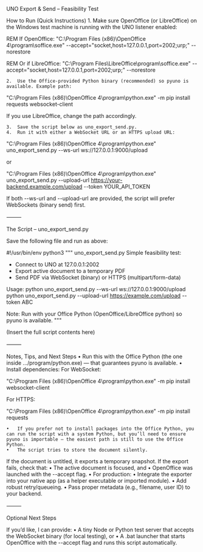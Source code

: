 UNO Export & Send – Feasibility Test

How to Run (Quick Instructions)
	1.	Make sure OpenOffice (or LibreOffice) on the Windows test machine is running with the UNO listener enabled:

REM If OpenOffice:
"C:\Program Files (x86)\OpenOffice 4\program\soffice.exe" --accept="socket,host=127.0.0.1,port=2002;urp;" --norestore

REM Or if LibreOffice:
"C:\Program Files\LibreOffice\program\soffice.exe" --accept="socket,host=127.0.0.1,port=2002;urp;" --norestore


	2.	Use the Office-provided Python binary (recommended) so pyuno is available. Example path:

"C:\Program Files (x86)\OpenOffice 4\program\python.exe" -m pip install requests websocket-client

If you use LibreOffice, change the path accordingly.

	3.	Save the script below as uno_export_send.py.
	4.	Run it with either a WebSocket URL or an HTTPS upload URL:

"C:\Program Files (x86)\OpenOffice 4\program\python.exe" uno_export_send.py --ws-url ws://127.0.0.1:9000/upload

or

"C:\Program Files (x86)\OpenOffice 4\program\python.exe" uno_export_send.py --upload-url https://your-backend.example.com/upload --token YOUR_API_TOKEN

If both --ws-url and --upload-url are provided, the script will prefer WebSockets (binary send) first.

⸻

The Script – uno_export_send.py

Save the following file and run as above:

#!/usr/bin/env python3
"""
uno_export_send.py
Simple feasibility test:
 - Connect to UNO at 127.0.0.1:2002
 - Export active document to a temporary PDF
 - Send PDF via WebSocket (binary) or HTTPS (multipart/form-data)

Usage:
  python uno_export_send.py --ws-url ws://127.0.0.1:9000/upload
  python uno_export_send.py --upload-url https://example.com/upload --token ABC

Note:
  Run with your Office Python (OpenOffice/LibreOffice python) so pyuno is available.
"""

(Insert the full script contents here)

⸻

Notes, Tips, and Next Steps
	•	Run this with the Office Python (the one inside .../program/python.exe) — that guarantees pyuno is available.
	•	Install dependencies:
For WebSocket:

"C:\Program Files (x86)\OpenOffice 4\program\python.exe" -m pip install websocket-client

For HTTPS:

"C:\Program Files (x86)\OpenOffice 4\program\python.exe" -m pip install requests


	•	If you prefer not to install packages into the Office Python, you can run the script with a system Python, but you’ll need to ensure pyuno is importable — the easiest path is still to use the Office Python.
	•	The script tries to store the document silently.
If the document is untitled, it exports a temporary snapshot.
If the export fails, check that:
	•	The active document is focused, and
	•	OpenOffice was launched with the --accept flag.
	•	For production:
	•	Integrate the exporter into your native app (as a helper executable or imported module).
	•	Add robust retry/queueing.
	•	Pass proper metadata (e.g., filename, user ID) to your backend.

⸻

Optional Next Steps

If you’d like, I can provide:
	•	A tiny Node or Python test server that accepts the WebSocket binary (for local testing), or
	•	A .bat launcher that starts OpenOffice with the --accept flag and runs this script automatically.
